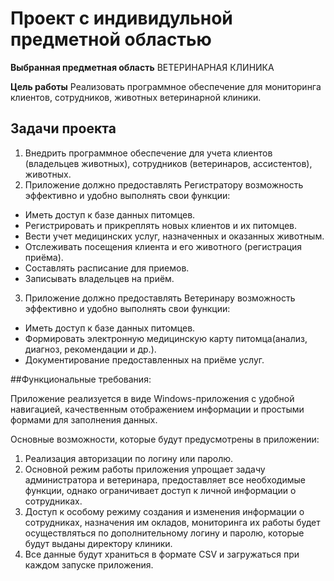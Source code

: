 # Проект с индивидульной предметной областью 

**Выбранная предметная область** ВЕТЕРИНАРНАЯ КЛИНИКА

**Цель работы** Реализовать программное обеспечение для мониторинга клиентов, сотрудников, животных ветеринарной клиники.

## Задачи проекта 
1. Внедрить программное обеспечение для учета клиентов (владельцев животных), сотрудников (ветеринаров, ассистентов), животных.
2. Приложение должно предоставлять Регистратору возможность эффективно и удобно выполнять свои функции:
* Иметь доступ к базе данных питомцев.
* Регистрировать и прикреплять новых клиентов и их питомцев.
* Вести учет медицинских услуг, назначенных и оказанных животным.
* Отслеживать посещения клиента и его животного (регистрация приёма).
* Составлять расписание для приемов.
* Записывать владельцев на приём.
3. Приложение должно предоставлять Ветеринару возможность эффективно и удобно выполнять свои функции:
* Иметь доступ к базе данных питомцев.
* Формировать электронную медицинскую карту питомца(анализ, диагноз, рекомендации и др.).
* Документирование предоставленных на приёме услуг. 

##Функциональные требования: 

Приложение реализуется в виде Windows-приложения с удобной навигацией, качественным отображением информации и простыми формами для заполнения данных. 

Основные возможности, которые будут предусмотрены в приложении:
1. Реализация авторизации по логину или паролю.
2. Основной режим работы приложения упрощает задачу администратора и ветеринара, предоставляет все необходимые функции, однако ограничивает доступ к личной информации о сотрудниках.
3. Доступ к особому режиму создания и изменения информации о сотрудниках, назначения им окладов, мониторинга их работы будет осуществляться по дополнительному логину и паролю, которые будут выданы директору клиники.
4. Все данные будут храниться в формате CSV и загружаться при каждом запуске приложения.